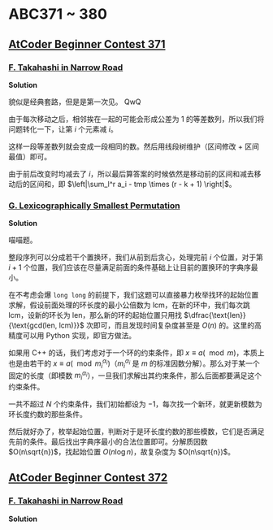 # ABC371 ~ 380

## [AtCoder Beginner Contest 371](https://atcoder.jp/contests/abc371)

### [F. Takahashi in Narrow Road](https://atcoder.jp/contests/abc371/tasks/abc371_f)

**Solution**

貌似是经典套路，但是是第一次见。 QwQ

由于每次移动之后，相邻挨在一起的可能会形成公差为 $1$ 的等差数列，所以我们将问题转化一下，让第 $i$ 个元素减 $i$。

这样一段等差数列就会变成一段相同的数。然后用线段树维护（区间修改 + 区间最值）即可。

由于前后改变时均减去了 $i$，所以最后算答案的时候依然是移动前的区间和减去移动后的区间和，即 $\left|\sum_l^r a_i - tmp \times (r - k + 1) \right|$。

### [G. Lexicographically Smallest Permutation](https://atcoder.jp/contests/abc371/tasks/abc371_g)

**Solution**

喵喵题。

整段序列可以分成若干个置换环，我们从前到后贪心，处理完前 $i$ 个位置，对于第 $i + 1$ 个位置，我们应该在尽量满足前面的条件基础上让目前的置换环的字典序最小。

在不考虑会爆 `long long` 的前提下，我们这题可以直接暴力枚举找环的起始位置求解，假设前面处理的环长度的最小公倍数为 $\text{lcm}$，在新的环中，我们每次跳 $\text{lcm}$，设新的环长为 $\text{len}$，那么新的环的起始位置只用找 $\dfrac{\text{len}}{\text{gcd(len, lcm)}}$ 次即可，而且发现时间复杂度甚至是 $O(n)$ 的。这里的高精度可以用 Python 实现，即官方做法。

如果用 C++ 的话，我们考虑对于一个环的约束条件，即 $x \equiv a(\mod m)$，本质上也是由若干的 $x \equiv a(\mod m_i^{\alpha_i})$（$m_i^{\alpha_i}$ 是 $m$ 的标准因数分解）。那么对于某一个固定的长度（即模数 $m_i^{\alpha_i}$），一旦我们求解出其约束条件，那么后面都要满足这个约束条件。

一共不超过 $N$ 个约束条件，我们初始都设为 $-1$，每次找一个新环，就更新模数为环长度约数的那些条件。

然后就好办了，枚举起始位置，判断对于是环长度约数的那些模数，它们是否满足先前的条件。最后找出字典序最小的合法位置即可。分解质因数 $O(n\sqrt{n})$，找起始位置 $O(n\log n)$，故复杂度为 $O(n\sqrt{n})$。


## [AtCoder Beginner Contest 372](https://atcoder.jp/contests/abc372)

### [F. Takahashi in Narrow Road](https://atcoder.jp/contests/abc372/tasks/abc371_f)

**Solution**